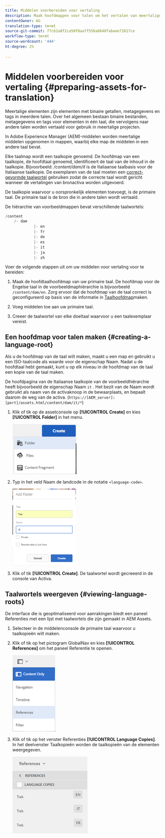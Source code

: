 ```yaml
---
title: Middelen voorbereiden voor vertaling
description: Maak hoofdmappen voor talen om het vertalen van meertalige middelen voor te bereiden.
contentOwner: AG
translation-type: tm+mt
source-git-commit: 77c62a8f2ca50f8aaff556a6848fabaee71017ce
workflow-type: tm+mt
source-wordcount: '444'
ht-degree: 2%

---
```



# Middelen voorbereiden voor vertaling {#preparing-assets-for-translation}

Meertalige elementen zijn elementen met binaire getallen, metagegevens en tags in meerdere talen. Over het algemeen bestaan binaire bestanden, metagegevens en tags voor elementen in één taal, die vervolgens naar andere talen worden vertaald voor gebruik in meertalige projecten.

In Adobe Experience Manager (AEM)-middelen worden meertalige middelen opgenomen in mappen, waarbij elke map de middelen in een andere taal bevat.

Elke taalmap wordt een taalkopie genoemd. De hoofdmap van een taalkopie, de hoofdtaal genoemd, identificeert de taal van de inhoud in de taalkopie. Bijvoorbeeld: */content/dam/it* is de Italiaanse taalbasis voor de Italiaanse taalkopie. De exemplaren van de taal moeten een [correct-gevormde taalwortel](preparing-assets-for-translation.md#creating-a-language-root) gebruiken zodat de correcte taal wordt gericht wanneer de vertalingen van bronactiva worden uitgevoerd.

De taalkopie waarvoor u oorspronkelijk elementen toevoegt, is de primaire taal. De primaire taal is de bron die in andere talen wordt vertaald.

De hiërarchie van voorbeeldmappen bevat verschillende taalwortels:

```java
/content
    /- dam
             |- en
             |- fr
             |- de
             |- es
             |- it
             |- ja
             |- zh
```

Voer de volgende stappen uit om uw middelen voor vertaling voor te bereiden:

1. Maak de hoofdtaalhoofdmap van uw primaire taal. De hoofdmap voor de Engelse taal in de voorbeeldmaphiërarchie is bijvoorbeeld `/content/dam/en`. Zorg ervoor dat de hoofdmap van de taal correct is geconfigureerd op basis van de informatie in [Taalhoofdmap](preparing-assets-for-translation.md#creating-a-language-root)maken.

1. Voeg middelen toe aan uw primaire taal.
1. Creeer de taalwortel van elke doeltaal waarvoor u een taalexemplaar vereist.

## Een hoofdmap voor talen maken {#creating-a-language-root}

Als u de hoofdmap van de taal wilt maken, maakt u een map en gebruikt u een ISO-taalcode als waarde voor de eigenschap Naam. Nadat u de hoofdtaal hebt gemaakt, kunt u op elk niveau in de hoofdmap van de taal een kopie van de taal maken.

De hoofdpagina van de Italiaanse taalkopie van de voorbeeldhiërarchie heeft bijvoorbeeld de eigenschap Naam `it` . Het bezit van de Naam wordt gebruikt als naam van de activaknoop in de bewaarplaats, en bepaalt daarom de weg van de activa. (`https://[AEM_server]:[port]/assets.html/content/dam/it/*`)

1. Klik of tik op de assetconsole op **[!UICONTROL Create]** en kies **[!UICONTROL Folder]** in het menu.

   ![chlimage_1-120](assets/chlimage_1-120.png)

1. Typ in het veld Naam de landcode in de notatie `<language-code>`.

   ![chlimage_1-121](assets/chlimage_1-121.png)

1. Klik of tik **[!UICONTROL Create]**. De taalwortel wordt gecreeerd in de console van Activa.

## Taalwortels weergeven {#viewing-language-roots}

De interface die is geoptimaliseerd voor aanrakingen biedt een paneel Referenties met een lijst met taalwortels die zijn gemaakt in AEM Assets.

1. Selecteer in de middelenconsole de primaire taal waarvoor u taalkopieën wilt maken.
1. Klik of tik op het pictogram GlobalNav en kies **[!UICONTROL References]** om het paneel Referentie te openen.

   ![chlimage_1-122](assets/chlimage_1-122.png)

1. Klik of tik op het venster Referenties **[!UICONTROL Language Copies]**. In het deelvenster Taalkopieën worden de taalkopieën van de elementen weergegeven.

   ![chlimage_1-123](assets/chlimage_1-123.png)

